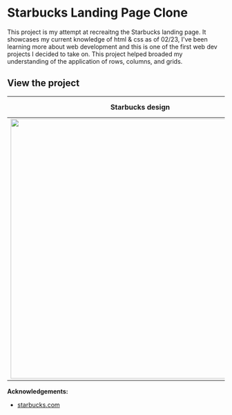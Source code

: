 # Starbucks Landing Page Clone

This project is my attempt at recreaitng the Starbucks landing page. It showcases my current knowledge of html & css as of 02/23, I've been learning more about web development and this is one of the first web dev projects I decided to take on. This project helped broaded my understanding of the application of rows, columns, and grids.


## View the project


Starbucks design          |  My design 
:-------------------------:|:-------------------------:
<img src="./design/starbucks-landing-page-design.png" width=600> |  


**Acknowledgements:** 
- [starbucks.com](https://www.starbucks.com/)
